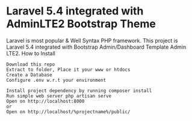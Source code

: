 <h1>Laravel 5.4 integrated with AdminLTE2 Bootstrap Theme</h1>

Laravel is most popular & Well Syntax PHP framework. This project is Laravel 5.4 integrated with Bootstrap Admin/Dashboard Template Admin LTE2.
How to Install

    Download this repo
    Extract to folder, Place it your www or htdocs
    Create a Database
    Configure .env w.r.t your environment
    
    Install project dependency by running composer install
    Run simple web server php artisan serve
    Open on http://localhost:8000
    or
    Open on http://localhost/%projectname%/public/
